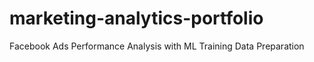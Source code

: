 # marketing-analytics-portfolio
Facebook Ads Performance Analysis with ML Training Data Preparation
